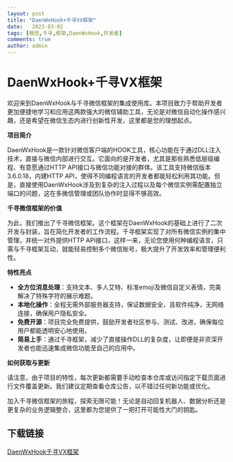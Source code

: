 ```yaml
---
layout: post
title: "DaenWxHook+千寻VX框架"
date:   2023-03-02
tags: [微信,千寻,框架,DaenWxHook,开发者]
comments: true
author: admin
---
```

# DaenWxHook+千寻VX框架

欢迎来到DaenWxHook与千寻微信框架的集成使用库。本项目致力于帮助开发者更加便捷地学习和应用这两款强大的微信辅助工具，无论是对微信自动化操作感兴趣，还是希望在微信生态内进行创新性开发，这里都是您的理想起点。

**项目简介**

DaenWxHook是一款针对微信客户端的HOOK工具，核心功能在于通过DLL注入技术，直接与微信内部进行交互。它面向的是开发者，尤其是那些熟悉低层级编程、有意愿通过HTTP API接口与微信功能对接的群体。该工具支持微信版本3.6.0.18，内建HTTP API，使得不同编程语言的开发者都能轻松利用其功能。但是，直接使用DaenWxHook涉及到复杂的注入过程以及每个微信实例需配置独立端口的问题，这在多微信管理或团队协作时显得不够高效。

**千寻微信框架的价值**

为此，我们推出了千寻微信框架。这个框架在DaenWxHook的基础上进行了二次开发与封装，旨在简化开发者的工作流程。千寻框架实现了对所有微信实例的集中管理，并统一对外提供HTTP API接口，这样一来，无论您使用何种编程语言，只需与千寻框架互动，就能轻易控制多个微信账号，极大提升了开发效率和管理便利性。

**特性亮点**
- **全方位消息处理**：支持文本、多人艾特、标准emoji及微信自定义表情，完美解决了特殊字符的展示难题。
- **本地化操作**：全程无需外部服务器支持，保证数据安全，且软件纯净，无网络连接，确保用户隐私安全。
- **免费开源**：项目完全免费提供，鼓励开发者社区参与、测试、改进，确保每位用户都能透明安心地使用。
- **简易上手**：通过千寻框架，减少了直接操作DLL的复杂度，让即便是非资深开发者也能迅速集成微信功能至自己的应用中。

**如何获取与更新**

请注意，由于项目的特性，每次更新都需要手动检查本仓库或访问指定下载页面进行文件覆盖更新。我们建议定期查看仓库公告，以不错过任何新功能或优化。

加入千寻微信框架的旅程，探索无限可能！无论是自动回复机器人、数据分析还是更复杂的业务逻辑整合，这里都为您提供了一把打开可能性大门的钥匙。

## 下载链接

[DaenWxHook千寻VX框架](https://pan.quark.cn/s/1b06248fc153)